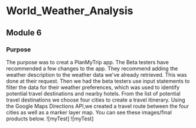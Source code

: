 # World_Weather_Analysis
## Module 6
### Purpose
The purpose was to creat a PlanMyTrip app. The Beta testers have recommended a few changes to the app. They recommend adding the weather description to the weather data we've already retrieved. This was done at their request. Then we had the beta testers use input statements to filter the data for their weather preferences, which was used to identify potential travel destinations and nearby hotels. From the list of potential travel destinations we choose four cities to create a travel itinerary. Using the Google Maps Directions API,we created a travel route between the four cities as well as a marker layer map. You can see these images/final products below.
![myTest]
![myTest]
